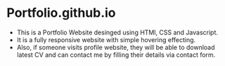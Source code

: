 # Portfolio.github.io
- This is a Portfolio Website desinged using HTMl, CSS and Javascript.
- It is a fully responsive website with simple hovering effecting.
- Also, if someone visits profile website, they will be able to download latest CV and can contact me by filling their details via contact form.  
